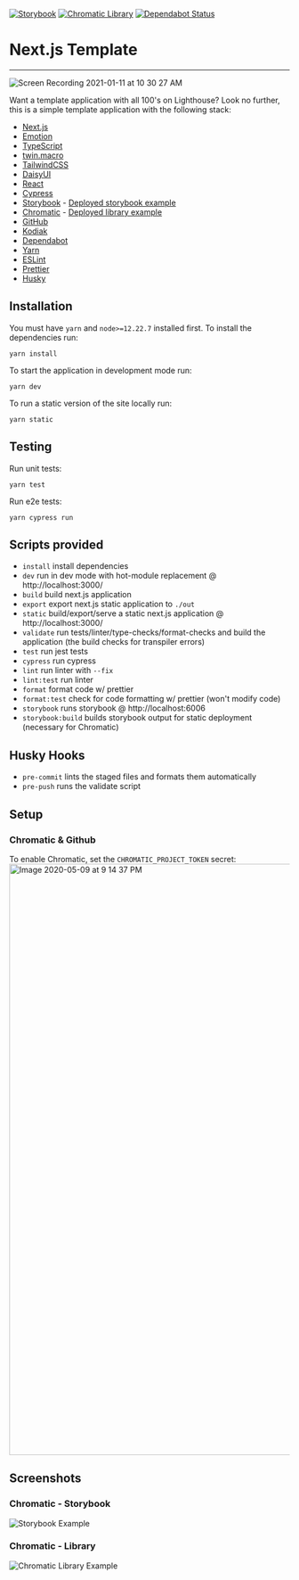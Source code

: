 [![Storybook](https://img.shields.io/badge/Chromatic-Storybook-green)](https://master--5ff5b5e3816aa60021b27e34.chromatic.com/)
[![Chromatic Library](https://img.shields.io/badge/Chromatic-Library-green)](https://www.chromatic.com/library?appId=5ff5b5e3816aa60021b27e34&branch=master)
[![Dependabot Status](https://api.dependabot.com/badges/status?host=github&repo=eXamadeus/next-emotion)](https://dependabot.com)

# Next.js Template

----------


![Screen Recording 2021-01-11 at 10 30 27 AM](https://user-images.githubusercontent.com/37161095/104201772-1852b380-53f8-11eb-9a78-16799e6d44eb.gif)

Want a template application with all 100's on Lighthouse? Look no further, this is a simple template application with
the following stack:

- [Next.js](https://nextjs.org/)
- [Emotion](https://emotion.sh/)
- [TypeScript](https://www.typescriptlang.org/)
- [twin.macro](https://github.com/ben-rogerson/twin.macro)
- [TailwindCSS](https://tailwindcss.com/)
- [DaisyUI](https://daisyui.com/)
- [React](https://reactjs.org/)
- [Cypress](https://cypress.io/)
- [Storybook](https://storybook.js.org/) -
  [Deployed storybook example](https://master--5ff5b5e3816aa60021b27e34.chromatic.com/)
- [Chromatic](https://www.chromatic.com/) -
  [Deployed library example](https://chromatic.com/library?appId=5ff5b5e3816aa60021b27e34&branch=master)
- [GitHub](https://github.com/)
- [Kodiak](https://kodiakhq.com/)
- [Dependabot](https://dependabot.com/)
- [Yarn](https://yarnpkg.com/)
- [ESLint](https://eslint.org/)
- [Prettier](https://prettier.io/)
- [Husky](https://typicode.github.io/husky/#/)

## Installation

You must have `yarn` and `node>=12.22.7` installed first. To install the dependencies run:

```shell
yarn install
```

To start the application in development mode run:

```shell
yarn dev
```

To run a static version of the site locally run:

```shell
yarn static
```

## Testing

Run unit tests:

```shell
yarn test
```

Run e2e tests:

```shell
yarn cypress run
```

## Scripts provided

- `install` install dependencies
- `dev` run in dev mode with hot-module replacement @ http://localhost:3000/
- `build` build next.js application
- `export` export next.js static application to `./out`
- `static` build/export/serve a static next.js application @ http://localhost:3000/
- `validate` run tests/linter/type-checks/format-checks and build the application (the build checks for transpiler
  errors)
- `test` run jest tests
- `cypress` run cypress
- `lint` run linter with `--fix`
- `lint:test` run linter
- `format` format code w/ prettier
- `format:test` check for code formatting w/ prettier (won't modify code)
- `storybook` runs storybook @ http://localhost:6006
- `storybook:build` builds storybook output for static deployment (necessary for Chromatic)

## Husky Hooks

- `pre-commit` lints the staged files and formats them automatically
- `pre-push` runs the validate script

## Setup

### Chromatic & Github

To enable Chromatic, set the `CHROMATIC_PROJECT_TOKEN` secret:
<img width="1061" alt="Image 2020-05-09 at 9 14 37 PM" src="https://user-images.githubusercontent.com/37161095/81488693-24b7b880-923a-11ea-9be8-c9dedc0b4380.png">

## Screenshots

### Chromatic - Storybook

![Storybook Example](https://user-images.githubusercontent.com/37161095/103788866-55403400-500d-11eb-9cdd-79df7cde6683.png)

### Chromatic - Library

![Chromatic Library Example](https://user-images.githubusercontent.com/37161095/103789042-8caee080-500d-11eb-91fc-3283c6a5b07b.png)